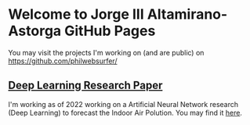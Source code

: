 # Welcome to Jorge III Altamirano-Astorga GitHub Pages

You may visit the projects I'm working on (and are public) on <https://github.com/philwebsurfer/>

## [Deep Learning Research Paper](https://philwebsurfer.github.io/dlfinal/)

I'm working as of 2022 working on a Artificial Neural Network research (Deep Learning) to forecast the Indoor Air Polution. You may find it [here](https://philwebsurfer.github.io/dlfinal/).

<!--
**philwebsurfer/philwebsurfer** is a ✨ _special_ ✨ repository because its `README.md` (this file) appears on your GitHub profile.

Here are some ideas to get you started:

- 🔭 I’m currently working on ...
- 🌱 I’m currently learning ...
- 👯 I’m looking to collaborate on ...
- 🤔 I’m looking for help with ...
- 💬 Ask me about ...
- 📫 How to reach me: ...
- 😄 Pronouns: ...
- ⚡ Fun fact: ...
-->
